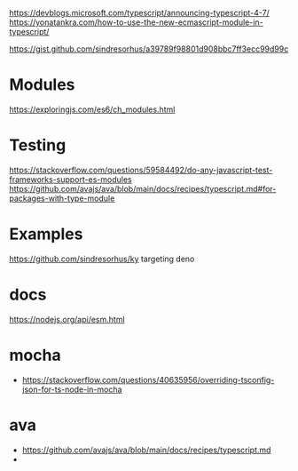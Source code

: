 https://devblogs.microsoft.com/typescript/announcing-typescript-4-7/
https://yonatankra.com/how-to-use-the-new-ecmascript-module-in-typescript/


https://gist.github.com/sindresorhus/a39789f98801d908bbc7ff3ecc99d99c


# Modules
https://exploringjs.com/es6/ch_modules.html

# Testing
https://stackoverflow.com/questions/59584492/do-any-javascript-test-frameworks-support-es-modules
https://github.com/avajs/ava/blob/main/docs/recipes/typescript.md#for-packages-with-type-module

# Examples

https://github.com/sindresorhus/ky targeting deno


# docs
https://nodejs.org/api/esm.html

# mocha
- https://stackoverflow.com/questions/40635956/overriding-tsconfig-json-for-ts-node-in-mocha
# ava
- https://github.com/avajs/ava/blob/main/docs/recipes/typescript.md
- 
